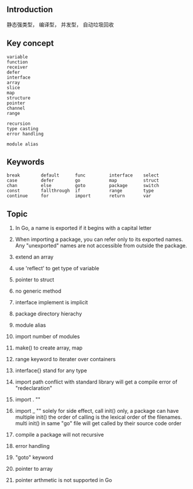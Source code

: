 ## Introduction
静态强类型， 编译型， 并发型， 自动垃圾回收

## Key concept
```
variable
function
receiver
defer
interface
array
slice
map
structure
pointer
channel
range

recursion
type casting
error handling

module alias

```
## Keywords
```
break        default      func         interface    select
case         defer        go           map          struct
chan         else         goto         package      switch
const        fallthrough  if           range        type
continue     for          import       return       var
```
## Topic  
1. In Go, a name is exported if it begins with a capital letter  
2. When importing a package, you can refer only to its exported names. Any "unexported" names are not accessible from outside the package.  

3. extend an array
4. use 'reflect' to get type of variable
5. pointer to struct
6. no generic method
7. interface implement is implicit
8. package directory hierachy
9. module alias
10. import number of modules
11. make() to create array, map
12. range keyword to iterater over containers
13. interface{} stand for any type
14. import path conflict with standard library will get a  compile error of "redeclaration"
15. import . "<pkg>"
16. import _ "<pkg>" solely for side effect, call init() only, a package can have multiple init()
    the order of calling is the lexical order of the filenames. multi init() in same "go" file 
    will get called by their source code order
17. compile a package will not recursive
18. error handling 
19. "goto" keyword
    
20. pointer to array
21. pointer arthmetic is not supported in Go
